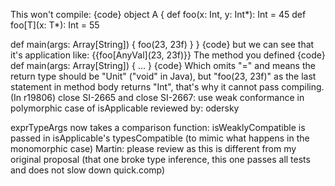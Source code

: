 This won't compile:
{code}
object A {
  def foo(x: Int, y: Int*): Int = 45
  def foo[T](x: T*): Int = 55

  def main(args: Array[String]) {
    foo(23, 23f)
  }
}
{code}
but we can see that it's application like: {{foo[AnyVal](23, 23f)}}
The method you defined 
{code}
  def main(args: Array[String]) {
     ...
  }
{code}
Which omits "=" and means the return type should be "Unit" ("void" in Java), but "foo(23, 23f)" as the last statement in method body returns "Int", that's why it cannot pass compiling. 
(In r19806) close SI-2665 and close SI-2667: use weak conformance in polymorphic case of isApplicable
reviewed by: odersky

exprTypeArgs now takes a comparison function: isWeaklyCompatible is passed in isApplicable's typesCompatible (to mimic what happens in the monomorphic case)
Martin: please review as this is different from my original proposal (that one broke type inference, this one passes all tests and does not slow down quick.comp)
